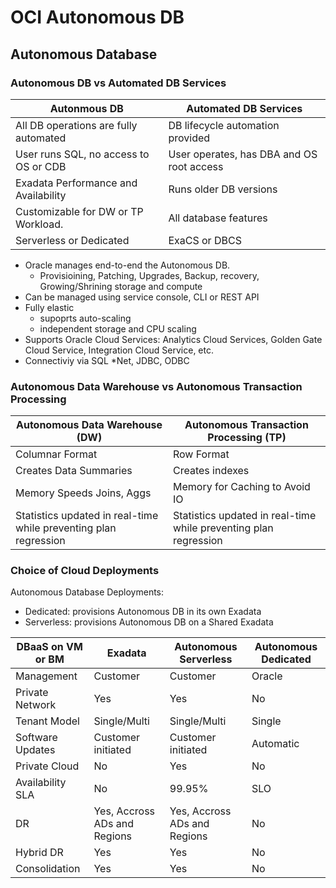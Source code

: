 # OCI Autonomous DB

## Autonomous Database

### Autonomous DB vs Automated DB Services

| Autonmous DB                          | Automated DB Services                     |
| ------------------------------------- | ----------------------------------------- |
| All DB operations are fully automated | DB lifecycle automation provided          |
| User runs SQL, no access to OS or CDB | User operates, has DBA and OS root access |
| Exadata Performance and Availability  | Runs older DB versions                    |
| Customizable for DW or TP Workload.   | All database features                     |
| Serverless or Dedicated               | ExaCS or DBCS                             |

* Oracle manages end-to-end the Autonomous DB.
  * Provisioining, Patching, Upgrades, Backup, recovery, Growing/Shrining storage and compute
* Can be managed using service console, CLI or REST API
* Fully elastic
  * supoprts auto-scaling
  * independent storage and CPU scaling
* Supports Oracle Cloud Services: Analytics Cloud Services, Golden Gate Cloud Service, Integration Cloud Service, etc.
* Connectiviy via SQL \*Net, JDBC, ODBC

### Autonomous Data Warehouse vs Autonomous Transaction Processing

| Autonomous Data Warehouse (DW)                                   | Autonomous Transaction Processing (TP)                           |
| ---------------------------------------------------------------- | ---------------------------------------------------------------- |
| Columnar Format                                                  | Row Format                                                       |
| Creates Data Summaries                                           | Creates indexes                                                  |
| Memory Speeds Joins, Aggs                                        | Memory for Caching to Avoid IO                                   |
| Statistics updated in real-time while preventing plan regression | Statistics updated in real-time while preventing plan regression |

### Choice of Cloud Deployments

Autonomous Database Deployments:

* Dedicated: provisions Autonomous DB in its own Exadata
* Serverless: provisions Autonomous DB on a Shared Exadata

| DBaaS on VM or BM | Exadata                      | Autonomous Serverless        | Autonomous Dedicated |
| ----------------- | ---------------------------- | ---------------------------- | -------------------- |
| Management        | Customer                     | Customer                     | Oracle               |
| Private Network   | Yes                          | Yes                          | No                   |
| Tenant Model      | Single/Multi                 | Single/Multi                 | Single               |
| Software Updates  | Customer initiated           | Customer initiated           | Automatic            |
| Private Cloud     | No                           | Yes                          | No                   |
| Availability SLA  | No                           | 99.95%                       | SLO                  |
| DR                | Yes, Accross ADs and Regions | Yes, Accross ADs and Regions | No                   |
| Hybrid DR         | Yes                          | Yes                          | No                   |
| Consolidation     | Yes                          | Yes                          | No                   |
